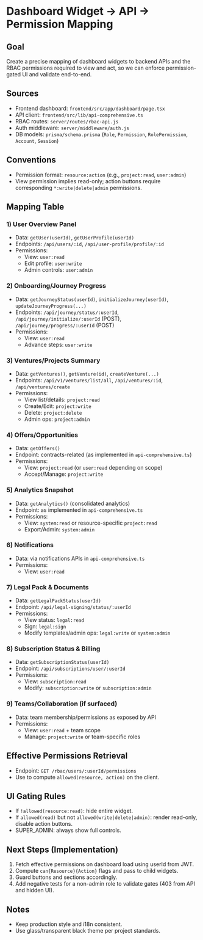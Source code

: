 # Dashboard Widget → API → Permission Mapping

## Goal
Create a precise mapping of dashboard widgets to backend APIs and the RBAC permissions required to view and act, so we can enforce permission-gated UI and validate end-to-end.

## Sources
- Frontend dashboard: `frontend/src/app/dashboard/page.tsx`
- API client: `frontend/src/lib/api-comprehensive.ts`
- RBAC routes: `server/routes/rbac-api.js`
- Auth middleware: `server/middleware/auth.js`
- DB models: `prisma/schema.prisma` (`Role`, `Permission`, `RolePermission`, `Account`, `Session`)

## Conventions
- Permission format: `resource:action` (e.g., `project:read`, `user:admin`)
- View permission implies read-only; action buttons require corresponding `*:write|delete|admin` permissions.

## Mapping Table

### 1) User Overview Panel
- Data: `getUser(userId)`, `getUserProfile(userId)`
- Endpoints: `/api/users/:id`, `/api/user-profile/profile/:id`
- Permissions:
  - View: `user:read`
  - Edit profile: `user:write`
  - Admin controls: `user:admin`

### 2) Onboarding/Journey Progress
- Data: `getJourneyStatus(userId)`, `initializeJourney(userId)`, `updateJourneyProgress(...)`
- Endpoints: `/api/journey/status/:userId`, `/api/journey/initialize/:userId` (POST), `/api/journey/progress/:userId` (POST)
- Permissions:
  - View: `user:read`
  - Advance steps: `user:write`

### 3) Ventures/Projects Summary
- Data: `getVentures()`, `getVenture(id)`, `createVenture(...)`
- Endpoints: `/api/v1/ventures/list/all`, `/api/ventures/:id`, `/api/ventures/create`
- Permissions:
  - View list/details: `project:read`
  - Create/Edit: `project:write`
  - Delete: `project:delete`
  - Admin ops: `project:admin`

### 4) Offers/Opportunities
- Data: `getOffers()`
- Endpoint: contracts-related (as implemented in `api-comprehensive.ts`)
- Permissions:
  - View: `project:read` (or `user:read` depending on scope)
  - Accept/Manage: `project:write`

### 5) Analytics Snapshot
- Data: `getAnalytics()` (consolidated analytics)
- Endpoint: as implemented in `api-comprehensive.ts`
- Permissions:
  - View: `system:read` or resource-specific `project:read`
  - Export/Admin: `system:admin`

### 6) Notifications
- Data: via notifications APIs in `api-comprehensive.ts`
- Permissions:
  - View: `user:read`

### 7) Legal Pack & Documents
- Data: `getLegalPackStatus(userId)`
- Endpoint: `/api/legal-signing/status/:userId`
- Permissions:
  - View status: `legal:read`
  - Sign: `legal:sign`
  - Modify templates/admin ops: `legal:write` or `system:admin`

### 8) Subscription Status & Billing
- Data: `getSubscriptionStatus(userId)`
- Endpoint: `/api/subscriptions/user/:userId`
- Permissions:
  - View: `subscription:read`
  - Modify: `subscription:write` or `subscription:admin`

### 9) Teams/Collaboration (if surfaced)
- Data: team membership/permissions as exposed by API
- Permissions:
  - View: `user:read` + team scope
  - Manage: `project:write` or team-specific roles

## Effective Permissions Retrieval
- Endpoint: `GET /rbac/users/:userId/permissions`
- Use to compute `allowed(resource, action)` on the client.

## UI Gating Rules
- If `!allowed(resource:read)`: hide entire widget.
- If `allowed(read)` but not `allowed(write|delete|admin)`: render read-only, disable action buttons.
- SUPER_ADMIN: always show full controls.

## Next Steps (Implementation)
1. Fetch effective permissions on dashboard load using userId from JWT.
2. Compute `can{Resource}{Action}` flags and pass to child widgets.
3. Guard buttons and sections accordingly.
4. Add negative tests for a non-admin role to validate gates (403 from API and hidden UI).

## Notes
- Keep production style and i18n consistent.
- Use glass/transparent black theme per project standards.


